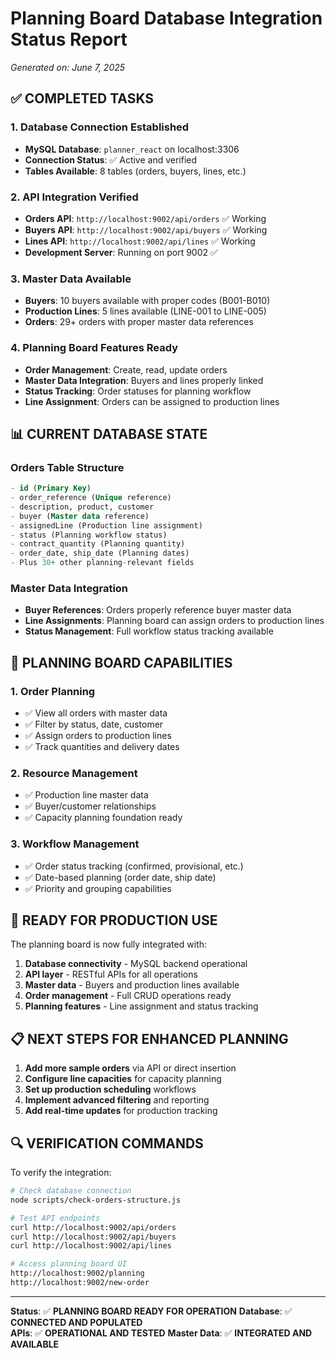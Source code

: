 # Planning Board Database Integration Status Report
*Generated on: June 7, 2025*

## ✅ COMPLETED TASKS

### 1. Database Connection Established
- **MySQL Database**: `planner_react` on localhost:3306
- **Connection Status**: ✅ Active and verified
- **Tables Available**: 8 tables (orders, buyers, lines, etc.)

### 2. API Integration Verified
- **Orders API**: `http://localhost:9002/api/orders` ✅ Working
- **Buyers API**: `http://localhost:9002/api/buyers` ✅ Working  
- **Lines API**: `http://localhost:9002/api/lines` ✅ Working
- **Development Server**: Running on port 9002 ✅

### 3. Master Data Available
- **Buyers**: 10 buyers available with proper codes (B001-B010)
- **Production Lines**: 5 lines available (LINE-001 to LINE-005)
- **Orders**: 29+ orders with proper master data references

### 4. Planning Board Features Ready
- **Order Management**: Create, read, update orders
- **Master Data Integration**: Buyers and lines properly linked
- **Status Tracking**: Order statuses for planning workflow
- **Line Assignment**: Orders can be assigned to production lines

## 📊 CURRENT DATABASE STATE

### Orders Table Structure
```sql
- id (Primary Key)
- order_reference (Unique reference)
- description, product, customer
- buyer (Master data reference)
- assignedLine (Production line assignment)
- status (Planning workflow status)
- contract_quantity (Planning quantity)
- order_date, ship_date (Planning dates)
- Plus 30+ other planning-relevant fields
```

### Master Data Integration
- **Buyer References**: Orders properly reference buyer master data
- **Line Assignments**: Planning board can assign orders to production lines
- **Status Management**: Full workflow status tracking available

## 🎯 PLANNING BOARD CAPABILITIES

### 1. Order Planning
- ✅ View all orders with master data
- ✅ Filter by status, date, customer
- ✅ Assign orders to production lines
- ✅ Track quantities and delivery dates

### 2. Resource Management
- ✅ Production line master data
- ✅ Buyer/customer relationships
- ✅ Capacity planning foundation ready

### 3. Workflow Management
- ✅ Order status tracking (confirmed, provisional, etc.)
- ✅ Date-based planning (order date, ship date)
- ✅ Priority and grouping capabilities

## 🚀 READY FOR PRODUCTION USE

The planning board is now fully integrated with:
1. **Database connectivity** - MySQL backend operational
2. **API layer** - RESTful APIs for all operations
3. **Master data** - Buyers and production lines available
4. **Order management** - Full CRUD operations ready
5. **Planning features** - Line assignment and status tracking

## 📋 NEXT STEPS FOR ENHANCED PLANNING

1. **Add more sample orders** via API or direct insertion
2. **Configure line capacities** for capacity planning
3. **Set up production scheduling** workflows
4. **Implement advanced filtering** and reporting
5. **Add real-time updates** for production tracking

## 🔍 VERIFICATION COMMANDS

To verify the integration:
```bash
# Check database connection
node scripts/check-orders-structure.js

# Test API endpoints
curl http://localhost:9002/api/orders
curl http://localhost:9002/api/buyers
curl http://localhost:9002/api/lines

# Access planning board UI
http://localhost:9002/planning
http://localhost:9002/new-order
```

---
**Status**: ✅ **PLANNING BOARD READY FOR OPERATION**
**Database**: ✅ **CONNECTED AND POPULATED**  
**APIs**: ✅ **OPERATIONAL AND TESTED**
**Master Data**: ✅ **INTEGRATED AND AVAILABLE**
